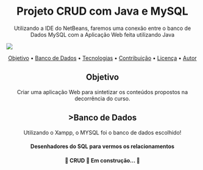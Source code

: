 <h1 align="center">Projeto CRUD com Java e MySQL</h1>
<p align="center">Utilizando a IDE do NetBeans, faremos uma conexão entre o banco de Dados MySQL com a Aplicação Web feita utilizando Java</p>
<img align="center" src="https://img.shields.io/static/v1?label=Blog&message=CRUD&color=#134a26&style=for-the-badge&logo=ghost"/>

<p align="center">
 <a href="#objetivo">Objetivo</a> •
 <a href="#bancoDeDados">Banco de Dados</a> • 
 <a href="#tecnologias">Tecnologias</a> • 
 <a href="#contribuicao">Contribuição</a> • 
 <a href="#licenc-a">Licença</a> • 
 <a href="#autor">Autor</a>
</p>


<h2 align="center" id="#objetivo">Objetivo</h2>
<p align="center">Criar uma aplicação Web para sintetizar os conteúdos propostos na decorrência do curso.</p>

<h2 align="center" id="#bancoDeDados">>Banco de Dados</h2>
<p align="center">Utilizando o Xampp, o MYSQL foi o banco de dados escolhido!</p>
<h4 align="center"> Desenhadores do SQL para vermos os relacionamentos </h4>
<div align="center">

</div>

<h4 align="center"> 
	🚧 CRUD 🚀 Em construção...  🚧
</h4>
